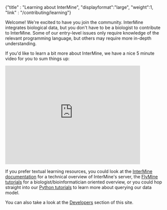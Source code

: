 {"title" : "Learning about InterMine",
"displayformat":"large",
"weight":1,
"link" : "/contributing/learning"}

Welcome! We're excited to have you join the community. InterMine integrates biological data, but you don't have to be a biologist to contribute to InterMine. Some of our entry-level issues only require knowledge of the relevant programming language, but others may require more in-depth understanding.

If you'd like to learn a bit more about InterMine, we have a nice 5 minute video for you to sum things up:

<iframe width="430" height="315" src="https://www.youtube-nocookie.com/embed/je4mYL0ER3Y" frameborder="0" allow="accelerometer; encrypted-media; gyroscope; picture-in-picture" allowfullscreen></iframe>

If you prefer textual learning resources, you could look at the [InterMine documentation](https://intermine.readthedocs.io/en/latest/) for a technical overview of InterMine's server, the [FlyMine tutorials](https://flymine.readthedocs.io/en/latest/getting-started/DocumentationOverview.html) for a biologist/bioinformatician oriented overview, or you could hop straight into our [Python tutorials](https://mybinder.org/v2/gh/intermine/intermine-ws-python-docs/master) to learn more about querying our data model.

You can also take a look at the [Developers](/developers) section of this site.
